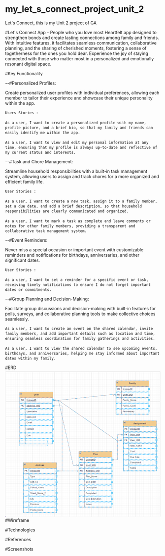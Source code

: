# my_let_s_connect_project_unit_2
Let's Connect, this is my Unit 2 project of GA


#Let's Connect App - People who you love most
 Heartfelt app designed to strengthen bonds and create lasting connections among family and friends. With intuitive features, it facilitates seamless communication, collaborative planning, and the sharing of cherished moments, fostering a sense of togetherness for the ones you hold dear. Experience the joy of staying connected with those who matter most in a personalized and emotionally resonant digital space.

#Key Functionality

--#Personalized Profiles:

Create personalized user profiles with individual preferences, allowing each member to tailor their experience and showcase their unique personality within the app.

    Users Stories :

    As a user, I want to create a personalized profile with my name, profile picture, and a brief bio, so that my family and friends can easily identify me within the app.

    As a user, I want to view and edit my personal information at any time, ensuring that my profile is always up-to-date and reflective of my current status and interests.

--#Task and Chore Management:

Streamline household responsibilities with a built-in task management system, allowing users to assign and track chores for a more organized and efficient family life.

    User Stories :

    As a user, I want to create a new task, assign it to a family member, set a due date, and add a brief description, so that household responsibilities are clearly communicated and organized.

    As a user, I want to mark a task as complete and leave comments or notes for other family members, providing a transparent and collaborative task management system.

--#Event Reminders:

Never miss a special occasion or important event with customizable reminders and notifications for birthdays, anniversaries, and other significant dates.

    User Stories :

    As a user, I want to set a reminder for a specific event or task, receiving timely notifications to ensure I do not forget important dates or commitments.


--#Group Planning and Decision-Making:

Facilitate group discussions and decision-making with built-in features for polls, surveys, and collaborative planning tools to make collective choices seamlessly.

    As a user, I want to create an event on the shared calendar, invite family members, and add important details such as location and time, ensuring seamless coordination for family gatherings and activities.

    As a user, I want to view the shared calendar to see upcoming events, birthdays, and anniversaries, helping me stay informed about important dates within my family.

#ERD
![alt text](image.png)
#Wireframe

#Technologies

#References

#Screenshots